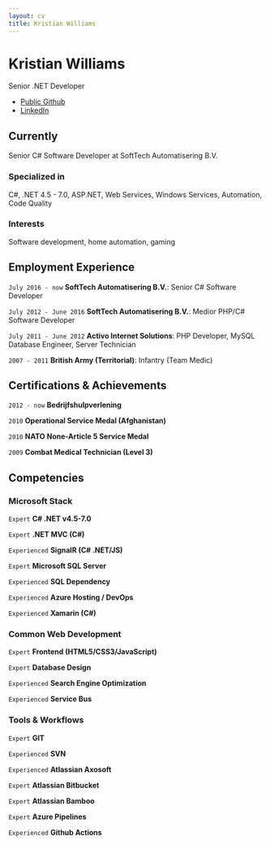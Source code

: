 ```yaml
---
layout: cv
title: Kristian Williams
---
```


# Kristian Williams
Senior .NET Developer

- [Public Github](https://github.com/kwilliams1987)
- [LinkedIn](https://www.linkedin.com/in/kristianandersonwilliams/)

## Currently

Senior C# Software Developer at SoftTech Automatisering B.V.

### Specialized in

C#, .NET 4.5 - 7.0, ASP.NET, Web Services, Windows Services, Automation, Code Quality


### Interests

Software development, home automation, gaming


## Employment Experience

`July 2016 - now`
__SoftTech Automatisering B.V.__: Senior C# Software Developer

`July 2012 - June 2016`
__SoftTech Automatisering B.V.__: Medior PHP/C# Software Developer

`July 2011 - June 2012`
__Activo Internet Solutions__: PHP Developer, MySQL Database Engineer, Server Technician

`2007 - 2011`
__British Army (Territorial)__: Infantry (Team Medic)


## Certifications & Achievements

`2012 - now`
__Bedrijfshulpverlening__

`2010`
__Operational Service Medal (Afghanistan)__

`2010`
__NATO None-Article 5 Service Medal__

`2009`
__Combat Medical Technician (Level 3)__

## Competencies

### Microsoft Stack
`Expert`
__C# .NET v4.5-7.0__

`Expert`
__.NET MVC (C#)__

`Experienced`
__SignalR (C# .NET/JS)__

`Expert`
__Microsoft SQL Server__

`Experienced`
__SQL Dependency__

`Experienced`
__Azure Hosting / DevOps__

`Experienced`
__Xamarin (C#)__

### Common Web Development

`Expert`
__Frontend (HTML5/CSS3/JavaScript)__

`Expert`
__Database Design__

`Experienced`
__Search Engine Optimization__

`Experienced`
__Service Bus__

### Tools & Workflows

`Expert`
__GIT__

`Experienced`
__SVN__

`Experienced`
__Atlassian Axosoft__

`Expert`
__Atlassian Bitbucket__

`Expert`
__Atlassian Bamboo__

`Expert`
__Azure Pipelines__

`Experienced`
__Github Actions__

<!-- ### Footer

Last updated: December 2022 -->


